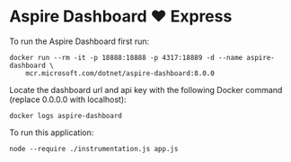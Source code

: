 # Aspire Dashboard ♥️ Express

To run the Aspire Dashboard first run:

```cli
docker run --rm -it -p 18888:18888 -p 4317:18889 -d --name aspire-dashboard \
    mcr.microsoft.com/dotnet/aspire-dashboard:8.0.0
```

Locate the dashboard url and api key with the following Docker command (replace 0.0.0.0 with localhost):

```cli
docker logs aspire-dashboard
```

To run this application:

```cli
node --require ./instrumentation.js app.js
```
